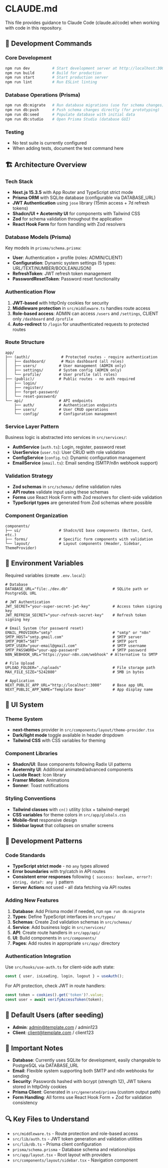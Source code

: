 # CLAUDE.md

This file provides guidance to Claude Code (claude.ai/code) when working with code in this repository.

## 🔧 Development Commands

### Core Development
```bash
npm run dev          # Start development server at http://localhost:3000
npm run build        # Build for production
npm run start        # Start production server
npm run lint         # Run ESLint linting
```

### Database Operations (Prisma)
```bash
npm run db:migrate   # Run database migrations (use for schema changes)
npm run db:push      # Push schema changes directly (for prototyping)
npm run db:seed      # Populate database with initial data
npm run db:studio    # Open Prisma Studio (database GUI)
```

### Testing
- No test suite is currently configured
- When adding tests, document the test command here

## 🏗️ Architecture Overview

### Tech Stack
- **Next.js 15.3.5** with App Router and TypeScript strict mode
- **Prisma ORM** with SQLite database (configurable via DATABASE_URL)
- **JWT Authentication** using `jose` library (15min access + 7d refresh tokens)
- **Shadcn/UI + Aceternity UI** for components with Tailwind CSS
- **Zod** for schema validation throughout the application
- **React Hook Form** for form handling with Zod resolvers

### Database Models (Prisma)
Key models in `prisma/schema.prisma`:
- **User**: Authentication + profile (roles: ADMIN/CLIENT)
- **Configuration**: Dynamic system settings (5 types: URL/TEXT/NUMBER/BOOLEAN/JSON)
- **RefreshToken**: JWT refresh token management
- **PasswordResetToken**: Password reset functionality

### Authentication Flow
1. **JWT-based** with httpOnly cookies for security
2. **Middleware protection** in `src/middleware.ts` handles route access
3. **Role-based access**: ADMIN can access `/users` and `/settings`, CLIENT only `/dashboard` and `/profile`
4. **Auto-redirect** to `/login` for unauthenticated requests to protected routes

### Route Structure
```
app/
├── (auth)/              # Protected routes - require authentication
│   ├── dashboard/       # Main dashboard (all roles)
│   ├── users/          # User management (ADMIN only)
│   ├── settings/       # System config (ADMIN only) 
│   └── profile/        # User profile (all roles)
├── (public)/           # Public routes - no auth required
│   ├── login/
│   ├── register/
│   ├── forgot-password/
│   └── reset-password/
└── api/                # API endpoints
    ├── auth/           # Authentication endpoints
    ├── users/          # User CRUD operations  
    └── config/         # Configuration management
```

### Service Layer Pattern
Business logic is abstracted into services in `src/services/`:
- **AuthService** (`auth.ts`): Login, register, password reset
- **UserService** (`user.ts`): User CRUD with role validation
- **ConfigService** (`config.ts`): Dynamic configuration management
- **EmailService** (`email.ts`): Email sending (SMTP/n8n webhook support)

### Validation Strategy
- **Zod schemas** in `src/schemas/` define validation rules
- **API routes** validate input using these schemas
- **Forms** use React Hook Form with Zod resolvers for client-side validation
- **TypeScript types** are generated from Zod schemas where possible

### Component Organization
```
components/
├── ui/                 # Shadcn/UI base components (Button, Card, etc.)
├── forms/              # Specific form components with validation
└── layout/             # Layout components (Header, Sidebar, ThemeProvider)
```

## 🔐 Environment Variables

Required variables (create `.env.local`):
```env
# Database
DATABASE_URL="file:./dev.db"                    # SQLite path or PostgreSQL URL

# JWT Authentication
JWT_SECRET="your-super-secret-jwt-key"          # Access token signing key
JWT_REFRESH_SECRET="your-refresh-secret-key"    # Refresh token signing key

# Email System (for password reset)
EMAIL_PROVIDER="smtp"                           # "smtp" or "n8n"
SMTP_HOST="smtp.gmail.com"                      # SMTP server
SMTP_PORT="587"                                 # SMTP port
SMTP_USER="your-email@gmail.com"                # SMTP username
SMTP_PASSWORD="your-app-password"               # SMTP password
N8N_WEBHOOK_URL="https://your-n8n.com/webhook" # Alternative to SMTP

# File Upload
UPLOAD_FOLDER="./uploads"                       # File storage path
MAX_FILE_SIZE="5242880"                         # 5MB in bytes

# Application
NEXT_PUBLIC_APP_URL="http://localhost:3000"     # Base app URL
NEXT_PUBLIC_APP_NAME="Template Base"            # App display name
```

## 🎨 UI System

### Theme System
- **next-themes** provider in `src/components/layout/theme-provider.tsx`
- **Dark/light mode** toggle available in header dropdown
- **Tailwind CSS** with CSS variables for theming

### Component Libraries
- **Shadcn/UI**: Base components following Radix UI patterns
- **Aceternity UI**: Additional animated/advanced components  
- **Lucide React**: Icon library
- **Framer Motion**: Animations
- **Sonner**: Toast notifications

### Styling Conventions
- **Tailwind classes** with `cn()` utility (clsx + tailwind-merge)
- **CSS variables** for theme colors in `src/app/globals.css`
- **Mobile-first** responsive design
- **Sidebar layout** that collapses on smaller screens

## 🚀 Development Patterns

### Code Standards
- **TypeScript strict mode** - no `any` types allowed
- **Error boundaries** with try/catch in API routes
- **Consistent error responses** following `{ success: boolean, error?: string, data?: any }` pattern
- **Server Actions** not used - all data fetching via API routes

### Adding New Features
1. **Database**: Add Prisma model if needed, run `npm run db:migrate`
2. **Types**: Define TypeScript interfaces in `src/types/`
3. **Schemas**: Create Zod validation schemas in `src/schemas/`
4. **Service**: Add business logic in `src/services/`
5. **API**: Create route handlers in `src/app/api/`
6. **UI**: Build components in `src/components/`
7. **Pages**: Add routes in appropriate `src/app/` directory

### Authentication Integration
Use `src/hooks/use-auth.ts` for client-side auth state:
```typescript
const { user, isLoading, login, logout } = useAuth();
```

For API protection, check JWT in route handlers:
```typescript
const token = cookies().get('token')?.value;
const user = await verifyAccessToken(token);
```

## 🧪 Default Users (after seeding)
- **Admin**: admin@template.com / admin123
- **Client**: client@template.com / client123

## 📝 Important Notes

- **Database**: Currently uses SQLite for development, easily changeable to PostgreSQL via DATABASE_URL
- **Email**: Flexible system supporting both SMTP and n8n webhooks for sending
- **Security**: Passwords hashed with bcrypt (strength 12), JWT tokens stored in httpOnly cookies
- **Prisma Client**: Generated in `src/generated/prisma` (custom output path)
- **Form Handling**: All forms use React Hook Form + Zod for validation consistency

## 🔍 Key Files to Understand

- `src/middleware.ts` - Route protection and role-based access
- `src/lib/auth.ts` - JWT token generation and validation utilities
- `src/lib/db.ts` - Prisma client configuration
- `prisma/schema.prisma` - Database schema and relationships
- `src/app/layout.tsx` - Root layout with providers
- `src/components/layout/sidebar.tsx` - Navigation component